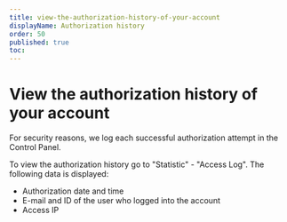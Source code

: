 ```yaml
---
title: view-the-authorization-history-of-your-account
displayName: Authorization history
order: 50
published: true
toc:
---
```

# View the authorization history of your account

For security reasons, we log each successful authorization attempt in the Control Panel.

To view the authorization history go to "Statistic" - "Access Log". The following data is displayed:

- Authorization date and time
- E-mail and ID of the user who logged into the account
- Access IP
